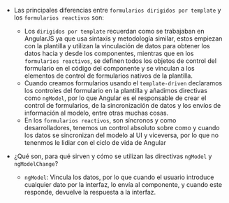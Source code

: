 - Las principales diferencias entre ``formularios dirigidos por template`` y los ``formularios reactivos`` son:
  - Los ``dirigidos por template`` recuerdan como se trabajaban en AngularJS ya que usa sintaxis y metodología similar, estos empiezan con la plantilla y utilizan la vinculación de datos para obtener los datos hacia y desde los componentes, mientras que en los ``formularios reactivos``, se definen todos los objetos de control del formulario en el código del componente y se vinculan a los elementos de control de formularios nativos de la plantilla.
  - Cuando creamos formularios usando el ``template-driven`` declaramos los controles del formulario en la plantilla y añadimos directivas como ``ngModel``, por lo que Angular es el responsable de crear el control de formularios, de la sincronización de datos y los envíos de información al modelo, entre otras muchas cosas.
  - En los ``formularios reactivos``, son síncronos y como desarrolladores, tenemos un control absoluto sobre como y cuando los datos se sincronizan del modelo al UI y viceversa, por lo que no tenenmos le lidiar con el ciclo de vida de Angular

- ¿Qué son, para qué sirven y cómo se utilizan las directivas ``ngModel`` y
``ngModelChange``?
    - ``ngModel``: Vincula los datos, por lo que cuando el usuario introduce cualquier dato por la interfaz, lo envía al componente, y cuando este responde, devuelve la respuesta a la interfaz.